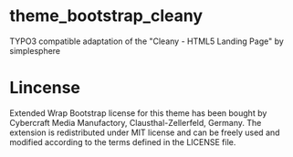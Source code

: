 # theme_bootstrap_cleany
TYPO3 compatible adaptation of the "Cleany - HTML5 Landing Page" by simplesphere

# Lincense
Extended Wrap Bootstrap license for this theme has been bought by Cybercraft Media Manufactory, Clausthal-Zellerfeld, Germany.
The extension is redistributed under MIT license and can be freely used and modified according to the terms defined in the LICENSE file.
